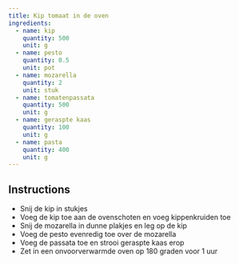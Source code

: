 ```yaml
---
title: Kip tomaat in de oven
ingredients:
  - name: kip
    quantity: 500
    unit: g
  - name: pesto
    quantity: 0.5
    unit: pot
  - name: mozarella
    quantity: 2
    unit: stuk
  - name: tomatenpassata
    quantity: 500
    unit: g
  - name: geraspte kaas
    quantity: 100
    unit: g
  - name: pasta
    quantity: 400
    unit: g
---
```


<Recipe />

## Instructions

  - Snij de kip in stukjes
  - Voeg de kip toe aan de ovenschoten en voeg kippenkruiden toe
  - Snij de mozarella in dunne plakjes en leg op de kip
  - Voeg de pesto evenredig toe over de mozarella
  - Voeg de passata toe en strooi geraspte kaas erop
  - Zet in een onvoorverwarmde oven op 180 graden voor 1 uur